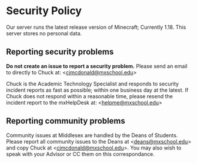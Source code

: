 # Security Policy
Our server runs the latest release version of Minecraft; Currently 1.18.
This server stores no personal data.

## Reporting security problems
**Do not create an issue to report a security problem.**
Please send an email to directly to Chuck at:  \<cjmcdonald@mxschool.edu\>

Chuck is the Academic Technology Specialist and responds to security incident reports as fast as possible; within one business day at the latest. If Chuck does not respond within a reasonable time, please resend the incident report to the mxHelpDesk at: \<helpme@mxschool.edu\>

## Reporting community problems
Community issues at Middlesex are handled by the Deans of Students. Please report all community issues to the Deans at \<deans@mxschool.edu\> and copy Chuck at \<cjmcdonald@mxschool.edu\>. You may also wish to speak with your Advisor or CC them on this correspondance.
